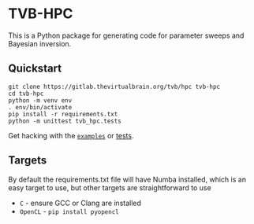 # TVB-HPC

This is a Python package for generating code for parameter sweeps and Bayesian
inversion.

## Quickstart

```
git clone https://gitlab.thevirtualbrain.org/tvb/hpc tvb-hpc
cd tvb-hpc
python -m venv env
. env/bin/activate
pip install -r requirements.txt
python -m unittest tvb_hpc.tests
```

Get hacking with the [`examples`](examples) or [tests](tvb_hpc/tests.py).

## Targets

By default the requirements.txt file will have Numba installed, which
is an easy target to use, but other targets are straightforward to use

- `C` - ensure GCC or Clang are installed
- `OpenCL` - `pip install pyopencl`
